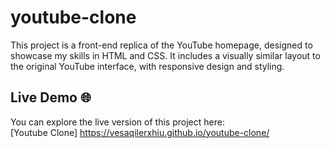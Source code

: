 # youtube-clone
This project is a front-end replica of the YouTube homepage, designed to showcase my skills in HTML and CSS. It includes a visually similar layout to the original YouTube interface, with responsive design and styling.  

## Live Demo 🌐    
You can explore the live version of this project here:  
[Youtube Clone] https://vesaqilerxhiu.github.io/youtube-clone/ 
